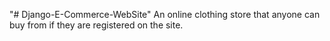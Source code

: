 "# Django-E-Commerce-WebSite" 
An online clothing store that anyone can buy from if they are registered on the site.
